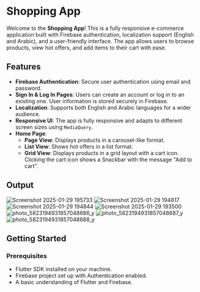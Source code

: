 # Shopping App

Welcome to the **Shopping App**! This is a fully responsive e-commerce application built with Firebase authentication, localization support (English and Arabic), and a user-friendly interface. The app allows users to browse products, view hot offers, and add items to their cart with ease.

## Features

- **Firebase Authentication**: Secure user authentication using email and password.
- **Sign In & Log In Pages**: Users can create an account or log in to an existing one. User information is stored securely in Firebase.
- **Localization**: Supports both English and Arabic languages for a wider audience.
- **Responsive UI**: The app is fully responsive and adapts to different screen sizes using `MediaQuery`.
- **Home Page**:
  - **Page View**: Displays products in a carousel-like format.
  - **List View**: Shows hot offers in a list format.
  - **Grid View**: Displays products in a grid layout with a cart icon. Clicking the cart icon shows a Snackbar with the message "Add to cart".

## Output

![Screenshot 2025-01-29 195733](https://github.com/user-attachments/assets/507e5f5a-410e-48a2-ba13-c0fd4d6ed805)
![Screenshot 2025-01-29 194817](https://github.com/user-attachments/assets/d464f4d3-09b1-46aa-a9bc-998640bb2f11)
![Screenshot 2025-01-29 194844](https://github.com/user-attachments/assets/87c9237c-fb2d-4eab-b0e0-8daf115a61c6)
![Screenshot 2025-01-29 193500](https://github.com/user-attachments/assets/98c56c9f-2cd3-4475-adf0-11f37aba5451)
![photo_5823194931857048686_y](https://github.com/user-attachments/assets/bde4d8ca-d8f0-409c-8d6e-0e02f94d08a2)
![photo_5823194931857048687_y](https://github.com/user-attachments/assets/fca86c22-98f7-4bfc-82ba-9b8a66260393)
![photo_5823194931857048688_y](https://github.com/user-attachments/assets/016df7e6-5bc1-407e-b258-7f7551102f5a)

## Getting Started

### Prerequisites

- Flutter SDK installed on your machine.
- Firebase project set up with Authentication enabled.
- A basic understanding of Flutter and Firebase.
